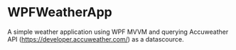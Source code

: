 # WPFWeatherApp

A simple weather application using WPF MVVM and querying Accuweather API (https://developer.accuweather.com/) as a datascource.
